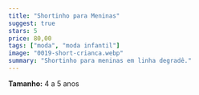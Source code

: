 ```yaml
---
title: "Shortinho para Meninas"
suggest: true
stars: 5
price: 80,00
tags: ["moda", "moda infantil"]
image: "0019-short-crianca.webp"
summary: "Shortinho para meninas em linha degradê."
---
```


**Tamanho:** 4 a 5 anos

